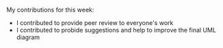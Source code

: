 My contributions for this week:
- I contributed to provide peer review to everyone's work
- I contributed to probide suggestions and help to improve the final UML diagram
